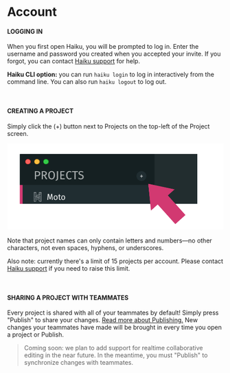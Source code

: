 # Account

#### LOGGING IN

When you first open Haiku, you will be prompted to log in.  Enter the username and password you created when you accepted your invite.  If you forgot, you can contact [Haiku support](mailto:support@haiku.ai) for help.

**Haiku CLI option:**  you can run `haiku login` to log in interactively from the command line.  You can also run `haiku logout` to log out.

<br>

#### CREATING A PROJECT

Simply click the (+) button next to Projects on the top-left of the Project screen.

![](/assets/new-project.png)

Note that project names can only contain letters and numbers—no other characters, not even spaces, hyphens, or underscores.

Also note:  currently there's a limit of 15 projects per account.  Please contact [Haiku support](mailto:support@haiku.ai) if you need to raise this limit.

<br>

#### SHARING A PROJECT WITH TEAMMATES

Every project is shared with all of your teammates by default!  Simply press "Publish" to share your changes.  [Read more about Publishing.](embedding-and-using-haiku/publishing-and-embedding.md)  New changes your teammates have made will be brought in every time you open a project or Publish.

> Coming soon:  we plan to add support for realtime collaborative editing in the near future.  In the meantime, you must "Publish" to synchronize changes with teammates.

